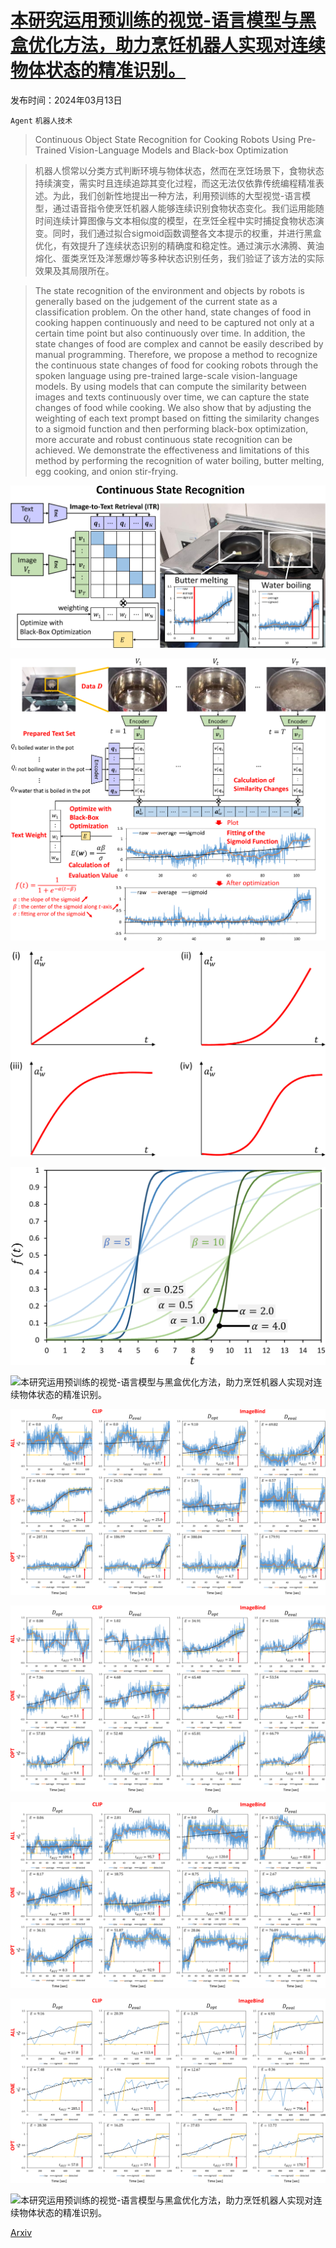 # [本研究运用预训练的视觉-语言模型与黑盒优化方法，助力烹饪机器人实现对连续物体状态的精准识别。](https://arxiv.org/abs/2403.08239)

发布时间：2024年03月13日

`Agent` `机器人技术`

> Continuous Object State Recognition for Cooking Robots Using Pre-Trained Vision-Language Models and Black-box Optimization

> 机器人惯常以分类方式判断环境与物体状态，然而在烹饪场景下，食物状态持续演变，需实时且连续追踪其变化过程，而这无法仅依靠传统编程精准表述。为此，我们创新性地提出一种方法，利用预训练的大型视觉-语言模型，通过语音指令使烹饪机器人能够连续识别食物状态变化。我们运用能随时间连续计算图像与文本相似度的模型，在烹饪全程中实时捕捉食物状态演变。同时，我们通过拟合sigmoid函数调整各文本提示的权重，并进行黑盒优化，有效提升了连续状态识别的精确度和稳定性。通过演示水沸腾、黄油熔化、蛋类烹饪及洋葱爆炒等多种状态识别任务，我们验证了该方法的实际效果及其局限所在。

> The state recognition of the environment and objects by robots is generally based on the judgement of the current state as a classification problem. On the other hand, state changes of food in cooking happen continuously and need to be captured not only at a certain time point but also continuously over time. In addition, the state changes of food are complex and cannot be easily described by manual programming. Therefore, we propose a method to recognize the continuous state changes of food for cooking robots through the spoken language using pre-trained large-scale vision-language models. By using models that can compute the similarity between images and texts continuously over time, we can capture the state changes of food while cooking. We also show that by adjusting the weighting of each text prompt based on fitting the similarity changes to a sigmoid function and then performing black-box optimization, more accurate and robust continuous state recognition can be achieved. We demonstrate the effectiveness and limitations of this method by performing the recognition of water boiling, butter melting, egg cooking, and onion stir-frying.

![本研究运用预训练的视觉-语言模型与黑盒优化方法，助力烹饪机器人实现对连续物体状态的精准识别。](../../../paper_images/2403.08239/x1.png)

![本研究运用预训练的视觉-语言模型与黑盒优化方法，助力烹饪机器人实现对连续物体状态的精准识别。](../../../paper_images/2403.08239/x2.png)

![本研究运用预训练的视觉-语言模型与黑盒优化方法，助力烹饪机器人实现对连续物体状态的精准识别。](../../../paper_images/2403.08239/x3.png)

![本研究运用预训练的视觉-语言模型与黑盒优化方法，助力烹饪机器人实现对连续物体状态的精准识别。](../../../paper_images/2403.08239/x4.png)

![本研究运用预训练的视觉-语言模型与黑盒优化方法，助力烹饪机器人实现对连续物体状态的精准识别。](../../../paper_images/2403.08239/x5.png)

![本研究运用预训练的视觉-语言模型与黑盒优化方法，助力烹饪机器人实现对连续物体状态的精准识别。](../../../paper_images/2403.08239/x6.png)

![本研究运用预训练的视觉-语言模型与黑盒优化方法，助力烹饪机器人实现对连续物体状态的精准识别。](../../../paper_images/2403.08239/x7.png)

![本研究运用预训练的视觉-语言模型与黑盒优化方法，助力烹饪机器人实现对连续物体状态的精准识别。](../../../paper_images/2403.08239/x8.png)

![本研究运用预训练的视觉-语言模型与黑盒优化方法，助力烹饪机器人实现对连续物体状态的精准识别。](../../../paper_images/2403.08239/x9.png)

![本研究运用预训练的视觉-语言模型与黑盒优化方法，助力烹饪机器人实现对连续物体状态的精准识别。](../../../paper_images/2403.08239/x10.png)

[Arxiv](https://arxiv.org/abs/2403.08239)